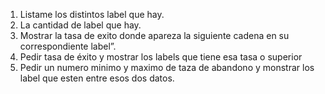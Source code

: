 1. Listame los distintos label que hay.
2. La cantidad de label que hay.
3. Mostrar la tasa de exito donde apareza la siguiente cadena en su correspondiente label”.
4. Pedir tasa de éxito y mostrar los  labels que tiene esa tasa o superior
5. Pedir un numero minimo y maximo de taza de abandono y monstrar los label que esten entre esos dos datos.
